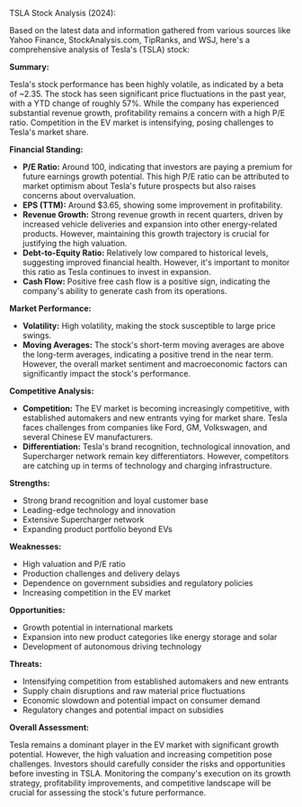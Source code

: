 TSLA Stock Analysis (2024):

Based on the latest data and information gathered from various sources like Yahoo Finance, StockAnalysis.com, TipRanks, and WSJ, here's a comprehensive analysis of Tesla's (TSLA) stock:

**Summary:**

Tesla's stock performance has been highly volatile, as indicated by a beta of ~2.35. The stock has seen significant price fluctuations in the past year, with a YTD change of roughly 57%. While the company has experienced substantial revenue growth, profitability remains a concern with a high P/E ratio.  Competition in the EV market is intensifying, posing challenges to Tesla's market share.

**Financial Standing:**

* **P/E Ratio:** Around 100, indicating that investors are paying a premium for future earnings growth potential. This high P/E ratio can be attributed to market optimism about Tesla's future prospects but also raises concerns about overvaluation.
* **EPS (TTM):**  Around $3.65, showing some improvement in profitability.
* **Revenue Growth:** Strong revenue growth in recent quarters, driven by increased vehicle deliveries and expansion into other energy-related products. However, maintaining this growth trajectory is crucial for justifying the high valuation.
* **Debt-to-Equity Ratio:**  Relatively low compared to historical levels, suggesting improved financial health. However, it's important to monitor this ratio as Tesla continues to invest in expansion.
* **Cash Flow:** Positive free cash flow is a positive sign, indicating the company's ability to generate cash from its operations.

**Market Performance:**

* **Volatility:** High volatility, making the stock susceptible to large price swings.
* **Moving Averages:** The stock's short-term moving averages are above the long-term averages, indicating a positive trend in the near term. However, the overall market sentiment and macroeconomic factors can significantly impact the stock's performance.

**Competitive Analysis:**

* **Competition:** The EV market is becoming increasingly competitive, with established automakers and new entrants vying for market share. Tesla faces challenges from companies like Ford, GM, Volkswagen, and several Chinese EV manufacturers.
* **Differentiation:** Tesla's brand recognition, technological innovation, and Supercharger network remain key differentiators. However, competitors are catching up in terms of technology and charging infrastructure.

**Strengths:**

* Strong brand recognition and loyal customer base
* Leading-edge technology and innovation
* Extensive Supercharger network
* Expanding product portfolio beyond EVs

**Weaknesses:**

* High valuation and P/E ratio
* Production challenges and delivery delays
* Dependence on government subsidies and regulatory policies
* Increasing competition in the EV market

**Opportunities:**

* Growth potential in international markets
* Expansion into new product categories like energy storage and solar
* Development of autonomous driving technology

**Threats:**

* Intensifying competition from established automakers and new entrants
* Supply chain disruptions and raw material price fluctuations
* Economic slowdown and potential impact on consumer demand
* Regulatory changes and potential impact on subsidies


**Overall Assessment:**

Tesla remains a dominant player in the EV market with significant growth potential. However, the high valuation and increasing competition pose challenges. Investors should carefully consider the risks and opportunities before investing in TSLA.  Monitoring the company's execution on its growth strategy, profitability improvements, and competitive landscape will be crucial for assessing the stock's future performance.